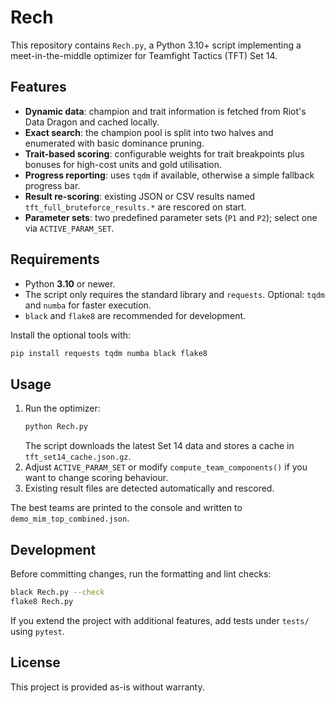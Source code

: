 # Rech

This repository contains `Rech.py`, a Python 3.10+ script implementing a meet-in-the-middle optimizer for Teamfight Tactics (TFT) Set 14.

## Features

- **Dynamic data**: champion and trait information is fetched from Riot's Data Dragon and cached locally.
- **Exact search**: the champion pool is split into two halves and enumerated with basic dominance pruning.
- **Trait-based scoring**: configurable weights for trait breakpoints plus bonuses for high-cost units and gold utilisation.
- **Progress reporting**: uses `tqdm` if available, otherwise a simple fallback progress bar.
- **Result re-scoring**: existing JSON or CSV results named `tft_full_bruteforce_results.*` are rescored on start.
- **Parameter sets**: two predefined parameter sets (`P1` and `P2`); select one via `ACTIVE_PARAM_SET`.

## Requirements

- Python **3.10** or newer.
- The script only requires the standard library and `requests`. Optional: `tqdm` and `numba` for faster execution.
- `black` and `flake8` are recommended for development.

Install the optional tools with:

```bash
pip install requests tqdm numba black flake8
```

## Usage

1. Run the optimizer:
   ```bash
   python Rech.py
   ```
   The script downloads the latest Set 14 data and stores a cache in `tft_set14_cache.json.gz`.
2. Adjust `ACTIVE_PARAM_SET` or modify `compute_team_components()` if you want to change scoring behaviour.
3. Existing result files are detected automatically and rescored.

The best teams are printed to the console and written to `demo_mim_top_combined.json`.

## Development

Before committing changes, run the formatting and lint checks:

```bash
black Rech.py --check
flake8 Rech.py
```

If you extend the project with additional features, add tests under `tests/` using `pytest`.

## License

This project is provided as-is without warranty.
